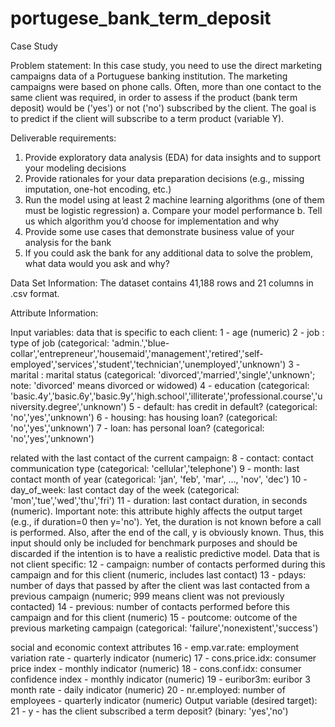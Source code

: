 # portugese_bank_term_deposit

Case Study

Problem statement:
In this case study, you need to use the direct marketing campaigns data of a Portuguese banking institution. The marketing campaigns were based on phone calls. Often, more than one contact to the same client was required, in order to assess if the product (bank term deposit) would be ('yes') or not ('no') subscribed by the client.
The goal is to predict if the client will subscribe to a term product (variable Y).

Deliverable requirements:
1. Provide exploratory data analysis (EDA) for data insights and to support your modeling decisions
2. Provide rationales for your data preparation decisions (e.g., missing imputation, one-hot encoding, etc.)
3. Run the model using at least 2 machine learning algorithms (one of them must be logistic regression)
a. Compare your model performance
b. Tell us which algorithm you’d choose for implementation and why
4. Provide some use cases that demonstrate business value of your analysis for the bank
5. If you could ask the bank for any additional data to solve the problem, what data would you ask and why?

Data Set Information:
The dataset contains 41,188 rows and 21 columns in .csv format.

Attribute Information:

Input variables:
data that is specific to each client: 
1 - age (numeric) 
2 - job : type of job (categorical: 'admin.','blue-collar','entrepreneur','housemaid','management','retired','self-employed','services','student','technician','unemployed','unknown') 
3 - marital : marital status (categorical: 'divorced','married','single','unknown'; note: 'divorced' means divorced or widowed) 
4 - education (categorical: 'basic.4y','basic.6y','basic.9y','high.school','illiterate','professional.course','university.degree','unknown') 
5 - default: has credit in default? (categorical: 'no','yes','unknown') 
6 - housing: has housing loan? (categorical: 'no','yes','unknown') 
7 - loan: has personal loan? (categorical: 'no','yes','unknown') 

related with the last contact of the current campaign: 
8 - contact: contact communication type (categorical: 'cellular','telephone') 
9 - month: last contact month of year (categorical: 'jan', 'feb', 'mar', ..., 'nov', 'dec') 
10 - day_of_week: last contact day of the week (categorical: 'mon','tue','wed','thu','fri') 
11 - duration: last contact duration, in seconds (numeric). Important note: this attribute highly affects the output target (e.g., if duration=0 then y='no'). Yet, the duration is not known before a call is performed. Also, after the end of the call, y is obviously known. Thus, this input should only be included for benchmark purposes and should be discarded if the intention is to have a realistic predictive model.
Data that is not client specific: 
12 - campaign: number of contacts performed during this campaign and for this client (numeric, includes last contact) 
13 - pdays: number of days that passed by after the client was last contacted from a previous campaign (numeric; 999 means client was not previously contacted) 
14 - previous: number of contacts performed before this campaign and for this client (numeric) 
15 - poutcome: outcome of the previous marketing campaign (categorical: 'failure','nonexistent','success') 

social and economic context attributes 
16 - emp.var.rate: employment variation rate - quarterly indicator (numeric) 
17 - cons.price.idx: consumer price index - monthly indicator (numeric) 
18 - cons.conf.idx: consumer confidence index - monthly indicator (numeric) 
19 - euribor3m: euribor 3 month rate - daily indicator (numeric) 
20 - nr.employed: number of employees - quarterly indicator (numeric) Output variable (desired target): 
21 - y - has the client subscribed a term deposit? (binary: 'yes','no')
